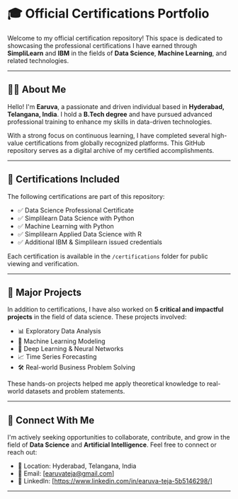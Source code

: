 # 🎓 Official Certifications Portfolio

Welcome to my official certification repository! This space is dedicated to showcasing the professional certifications I have earned through **SimpliLearn** and **IBM** in the fields of **Data Science**, **Machine Learning**, and related technologies.

---

## 👨‍💼 About Me

Hello! I'm **Earuva**, a passionate and driven individual based in **Hyderabad, Telangana, India**. I hold a **B.Tech degree** and have pursued advanced professional training to enhance my skills in data-driven technologies.

With a strong focus on continuous learning, I have completed several high-value certifications from globally recognized platforms. This GitHub repository serves as a digital archive of my certified accomplishments.

---

## 🏅 Certifications Included

The following certifications are part of this repository:

- ✅ Data Science Professional Certificate
- ✅ Simplilearn Data Science with Python
- ✅ Machine Learning with Python
- ✅ Simplilearn Applied Data Science with R
- ✅ Additional IBM & Simplilearn issued credentials

Each certification is available in the `/certifications` folder for public viewing and verification.

---

## 🚀 Major Projects

In addition to certifications, I have also worked on **5 critical and impactful projects** in the field of data science. These projects involved:

- 📊 Exploratory Data Analysis
- 🤖 Machine Learning Modeling
- 🧠 Deep Learning & Neural Networks
- 📈 Time Series Forecasting
- 🛠️ Real-world Business Problem Solving

These hands-on projects helped me apply theoretical knowledge to real-world datasets and problem statements.

---

## 🔗 Connect With Me

I'm actively seeking opportunities to collaborate, contribute, and grow in the field of **Data Science** and **Artificial Intelligence**. Feel free to connect or reach out:

- 📍 Location: Hyderabad, Telangana, India  
- 📧 Email: [earuvateja@gmail.com]  
- 💼 LinkedIn: [https://www.linkedin.com/in/earuva-teja-5b5146298/]

---
